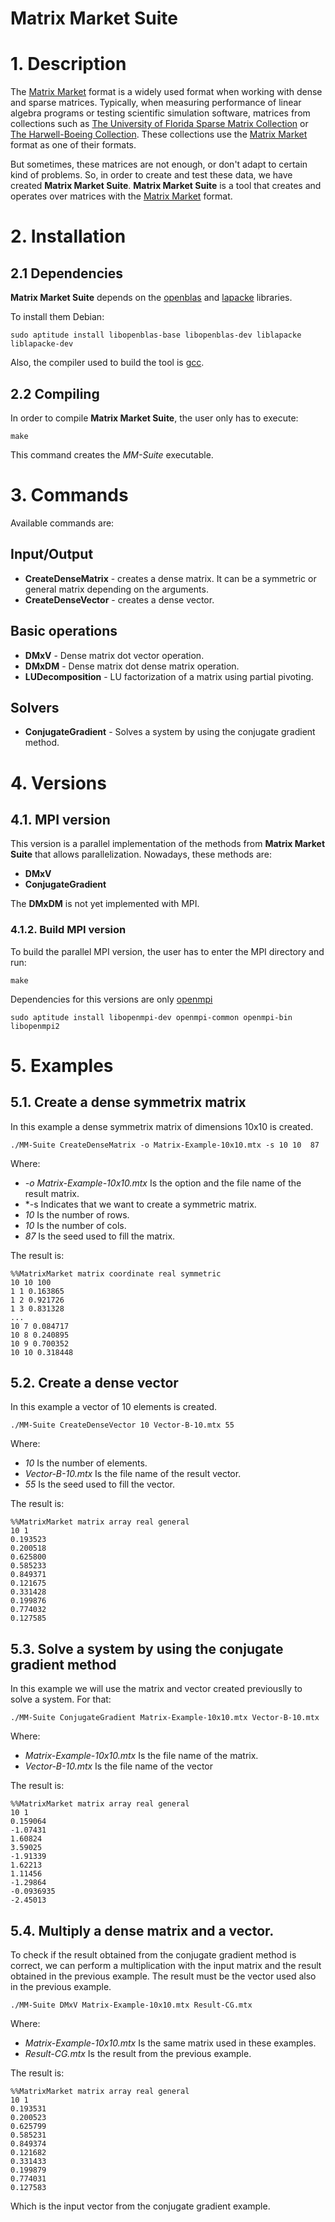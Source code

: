 # Matrix Market Suite

# 1. Description
The [Matrix Market][1] format is a widely used format when working with dense and sparse matrices. Typically, when measuring performance of linear algebra programs or testing scientific simulation software, matrices from collections such as [The University of Florida Sparse Matrix Collection][7] or [The Harwell-Boeing Collection][8]. These collections use the [Matrix Market][1] format as one of their formats.

But sometimes, these matrices are not enough, or don't adapt to certain kind of problems. So, in order to create and test these data, we have created **Matrix Market Suite**. **Matrix Market Suite** is a tool that creates and operates over matrices with the [Matrix Market][1] format.

# 2. Installation
## 2.1 Dependencies
**Matrix Market Suite** depends on the [openblas][2] and [lapacke][3] libraries.

To install them Debian:

	sudo aptitude install libopenblas-base libopenblas-dev liblapacke liblapacke-dev

Also, the compiler used to build the tool is [gcc][4].

## 2.2 Compiling
In order to compile **Matrix Market Suite**, the user only has to execute:

	make

This command creates the *MM-Suite* executable.

# 3. Commands

Available commands are:

## Input/Output
* **CreateDenseMatrix** - creates a dense matrix. It can be a symmetric or general matrix depending on the arguments.
* **CreateDenseVector** - creates a dense vector.

## Basic operations
* **DMxV** - Dense matrix dot vector operation.
* **DMxDM** - Dense matrix dot dense matrix operation.
* **LUDecomposition** - LU factorization of a matrix using partial pivoting.

## Solvers
* **ConjugateGradient** - Solves a system by using the conjugate gradient method.

# 4. Versions
## 4.1. MPI version
This version is a parallel implementation of the methods from **Matrix Market Suite** that allows parallelization. Nowadays, these methods are:

* **DMxV**
* **ConjugateGradient**

The **DMxDM** is not yet implemented with MPI.

### 4.1.2. Build MPI version
To build the parallel MPI version, the user has to enter the MPI directory and run:

	make
	
Dependencies for this versions are only [openmpi][9]

	sudo aptitude install libopenmpi-dev openmpi-common openmpi-bin libopenmpi2


# 5. Examples
## 5.1. Create a dense symmetrix matrix
In this example a dense symmetrix matrix of dimensions 10x10 is created.

	./MM-Suite CreateDenseMatrix -o Matrix-Example-10x10.mtx -s 10 10  87
	
Where:
* *-o Matrix-Example-10x10.mtx* Is the option and the file name of the result matrix.
* *-s Indicates that we want to create a symmetric matrix.
* *10* Is the number of rows.
* *10* Is the number of cols.
* *87* Is the seed used to fill the matrix.

The result is:

	%%MatrixMarket matrix coordinate real symmetric
	10 10 100
	1 1 0.163865
	1 2 0.921726
	1 3 0.831328
	...
	10 7 0.084717
	10 8 0.240895
	10 9 0.700352
	10 10 0.318448

## 5.2. Create a dense vector
In this example a vector of 10 elements is created.

	./MM-Suite CreateDenseVector 10 Vector-B-10.mtx 55
	
Where:
* *10* Is the number of elements.
* *Vector-B-10.mtx* Is the file name of the result vector.
* *55* Is the seed used to fill the vector.

The result is:

	%%MatrixMarket matrix array real general
	10 1
	0.193523
	0.200518
	0.625800
	0.585233
	0.849371
	0.121675
	0.331428
	0.199876
	0.774032
	0.127585


## 5.3. Solve a system by using the conjugate gradient method
In this example we will use the matrix and vector created previouslly to solve a system. For that:

	./MM-Suite ConjugateGradient Matrix-Example-10x10.mtx Vector-B-10.mtx
	
Where:
* *Matrix-Example-10x10.mtx* Is the file name of the matrix.
* *Vector-B-10.mtx* Is the file name of the vector

The result is:

	%%MatrixMarket matrix array real general
	10 1
	0.159064
	-1.07431
	1.60824
	3.59025
	-1.91339
	1.62213
	1.11456
	-1.29864
	-0.0936935
	-2.45013
	
## 5.4. Multiply a dense matrix and a vector.
To check if the result obtained from the conjugate gradient method is correct, we can perform a multiplication with the input matrix and the result obtained in the previous example. The result must be the vector used also in the previous example.

	./MM-Suite DMxV Matrix-Example-10x10.mtx Result-CG.mtx
	
Where:
* *Matrix-Example-10x10.mtx* Is the same matrix used in these examples.
* *Result-CG.mtx* Is the result from the previous example.

The result is:

	%%MatrixMarket matrix array real general
	10 1
	0.193531
	0.200523
	0.625799
	0.585231
	0.849374
	0.121682
	0.331433
	0.199879
	0.774031
	0.127583
	
Which is the input vector from the conjugate gradient example.

[1]: http://math.nist.gov/MatrixMarket/
[2]: http://www.openblas.net/
[3]: http://www.netlib.org/lapack/lapacke.html
[4]: https://gcc.gnu.org/
[5]: https://gcc.gnu.org/fortran/
[6]: https://www.mpich.org/
[7]: https://www.cise.ufl.edu/research/sparse/matrices/
[8]: http://math.nist.gov/MatrixMarket/data/Harwell-Boeing/
[9]: https://www.open-mpi.org/
